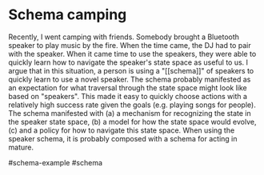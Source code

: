 # Schema camping

Recently, I went camping with friends. Somebody brought a Bluetooth speaker to play music by the fire. When the time came, the DJ had to pair with the speaker. When it came time to use the speakers, they were able to quickly learn how to navigate the speaker's state space as useful to us. I argue that in this situation, a person is using a "[[schema]]" of speakers to quickly learn to use a novel speaker. The schema probably manifested as an expectation for what traversal through the state space might look like based on "speakers". This made it easy to quickly choose actions with a relatively high success rate given the goals (e.g. playing songs for people). The schema manifested with (a) a mechanism for recognizing the state in the speaker state space, (b) a model for how the state space would evolve, (c) and a policy for how to navigate this state space. When using the speaker schema, it is probably composed with a schema for acting in mature.

#schema-example
#schema
